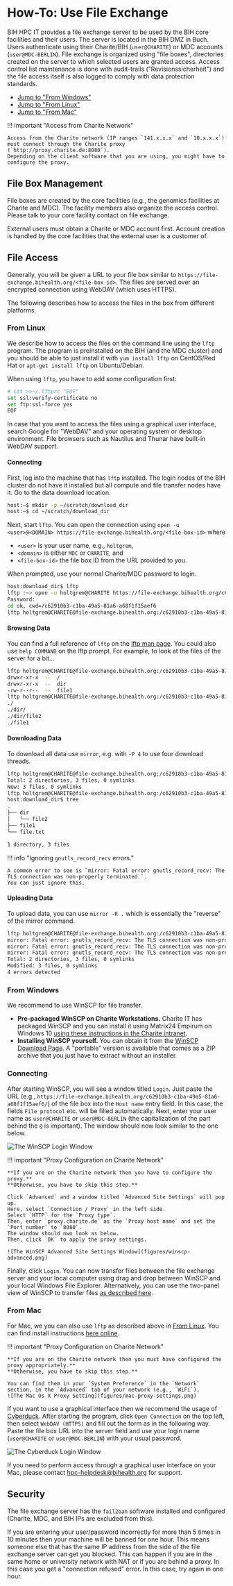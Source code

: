 # How-To: Use File Exchange

BIH HPC IT provides a file exchange server to be used by the BIH core facilities and their users.
The server is located in the BIH DMZ in Buch.
Users authenticate using their Charite/BIH (`user@CHARITE`) or MDC accounts (`user@MDC-BERLIN`).
File exchange is organized using "file boxes", directories created on the server to which selected users are granted access.
Access control list maintenance is done with audit-trails ("Revisionssicherheit") and the file access itself is also logged to comply with data protection standards.

- [Jump to "From Windows"](#from-windows)
- [Jump to "From Linux"](#from-linux)
- [Jump to "From Mac"](#from-mac)

!!! important "Access from Charite Network"

    Access from the Charite network (IP ranges `141.x.x.x` and `10.x.x.x`) must connect through the Charite proxy (`http://proxy.charite.de:8080`).
    Depending on the client software that you are using, you might have to configure the proxy.

## File Box Management

File boxes are created by the core facilities (e.g., the genomics facilities at Charite and MDC).
The facility members also organize the access control.
Please talk to your core facility contact on file exchange.

External users must obtain a Charite or MDC account first.
Account creation is handled by the core facilities that the external user is a customer of.

## File Access

Generally, you will be given a URL to your file box similar to `https://file-exchange.bihealth.org/<file-box-id>`.
The files are served over an encrypted connection using WebDAV (which uses HTTPS).

The following describes how to access the files in the box from different platforms.

### From Linux

We describe how to access the files on the command line using the `lftp` program.
The program is preinstalled on the BIH (and the MDC cluster) and you should be able to just install it with `yum install lftp` on CentOS/Red Hat or `apt-get install lftp` on Ubuntu/Debian.

When using `lftp`, you have to add some configuration first:

```bash
# cat >>~/.lftprc "EOF"
set ssl:verify-certificate no
set ftp:ssl-force yes
EOF
```

In case that you want to access the files using a graphical user interface, search Google for "WebDAV" and your operating system or desktop environment.
File browsers such as Nautilus and Thunar have built-in WebDAV support.

#### Connecting

First, log into the machine that has `lftp` installed.
The login nodes of the BIH cluster do not have it installed but all compute and file transfer nodes have it.
Go to the data download location.

```bash
host:~$ mkdir -p ~/scratch/download_dir
host:~$ cd ~/scratch/download_dir
```

Next, start `lftp`.
You can open the connection using `open -u <user>@<DOMAIN> https://file-exchange.bihealth.org/<file-box-id>` where

- `<user>` is your user name, e.g., `holtgrem`,
- `<domain>` is either `MDC` or `CHARITE`, and
- `<file-box-id>` the file box ID from the URL provided to you.

When prompted, use your normal Charite/MDC password to login.

```bash
host:download_dir$ lftp
lftp :~> open -u holtgrem@CHARITE https://file-exchange.bihealth.org/c62910b3-c1ba-49a5-81a6-a68f1f15aef6
Password:
cd ok, cwd=/c62910b3-c1ba-49a5-81a6-a68f1f15aef6
lftp holtgrem@CHARITE@file-exchange.bihealth.org:/c62910b3-c1ba-49a5-81a6-a68f1f15aef6>
```

#### Browsing Data

You can find a full reference of `lftp` on the [lftp man page](https://lftp.yar.ru/lftp-man.html).
You could also use `help COMMAND` on the lftp prompt.
For example, to look at the files of the server for a bit...

```bash
lftp holtgrem@CHARITE@file-exchange.bihealth.org:/c62910b3-c1ba-49a5-81a6-a68f1f15aef6> ls
drwxr-xr-x  --  /
drwxr-xr-x  --  dir
-rw-r--r--  --  file1
lftp holtgrem@CHARITE@file-exchange.bihealth.org:/c62910b3-c1ba-49a5-81a6-a68f1f15aef6> find
./
./dir/
./dir/file2
./file1
```

#### Downloading Data

To download all data use `mirror`, e.g. with `-P 4` to use four download threads.

```bash
lftp holtgrem@CHARITE@file-exchange.bihealth.org:/c62910b3-c1ba-49a5-81a6-a68f1f15aef6> mirror .
Total: 2 directories, 3 files, 0 symlinks
New: 3 files, 0 symlinks
lftp holtgrem@CHARITE@file-exchange.bihealth.org:/c62910b3-c1ba-49a5-81a6-a68f1f15aef6> exit
host:download_dir$ tree
.
├── dir
│   └── file2
├── file1
└── file.txt

1 directory, 3 files
```


!!! info "Ignoring `gnutls_record_recv` errors."

    A common error to see is `mirror: Fatal error: gnutls_record_recv: The TLS connection was non-properly terminated.`.
    You can just ignore this.

#### Uploading Data

To upload data, you can use `mirror -R .` which is essentially the "reverse" of the mirror command.

```bash
lftp holtgrem@CHARITE@file-exchange.bihealth.org:/c62910b3-c1ba-49a5-81a6-a68f1f15aef6> mirror -R
mirror: Fatal error: gnutls_record_recv: The TLS connection was non-properly terminated.
mirror: Fatal error: gnutls_record_recv: The TLS connection was non-properly terminated.
mirror: Fatal error: gnutls_record_recv: The TLS connection was non-properly terminated.
Total: 2 directories, 3 files, 0 symlinks
Modified: 3 files, 0 symlinks
4 errors detected
```

### From Windows

We recommend to use WinSCP for file transfer.

- **Pre-packaged WinSCP on Charite Workstations.**
  Charite IT has packaged WinSCP and you can install it using Matrix24 Empirum on Windows 10 [using these instructions in the Charite intranet](https://intranet.charite.de/fileadmin/user_upload/portal/service/service_06_geschaeftsbereiche/service_06_14_it/a-software-selbst-installieren.pdf).
- **Installing WinSCP yourself.**
  You can obtain it from the [WinSCP Download Page](https://winscp.net/eng/downloads.php).
  A "portable" version is available that comes as a ZIP archive that you just have to extract without an installer.

### Connecting

After starting WinSCP, you will see a window titled `Login`.
Just paste the URL (e.g., `https://file-exchange.bihealth.org/c62910b3-c1ba-49a5-81a6-a68f1f15aef6/`) of the file box into the `Host name` entry field.
In this case, the fields `File protocol` etc. will be filled automatically.
Next, enter your user name as `user@CHARITE` or `user@MDC-BERLIN` (the capitalization of the part behind the `@` is important).
The window should now look similar to the one below.

![The WinSCP Login Window](figures/winscp-login.png)

!!! important "Proxy Configuration on Charite Network"

    **If you are on the Charite network then you have to configure the proxy.**
    **Otherwise, you have to skip this step.**

    Click `Advanced` and a window titled `Advanced Site Settings` will pop up.
    Here, select `Connection / Proxy` in the left side.
    Select `HTTP` for the `Proxy type`.
    Then, enter `proxy.charite.de` as the `Proxy host name` and set the `Port number` to `8080`.
    The window should nwo look as below.
    Then, click `OK` to apply the proxy settings.

    ![The WinSCP Advanced Site Settings Window](figures/winscp-advanced.png)

Finally, click `Login`.
You can now transfer files between the file exchange server and your local computer using drag and drop between WinSCP and your local Windows File Explorer.
Alternatively, you can use the two-panel view of WinSCP to transfer files [as described here](https://winscp.net/eng/docs/guide_upload).

### From Mac

For Mac, we you can also use `lftp` as described above in [From Linux](#from-linux).
You can find install instructions [here online](http://macappstore.org/lftp/).

!!! important "Proxy Configuration on Charite Network"

    **If you are on the Charite network then you must have configured the proxy appropriately.**
    **Otherwise, you have to skip this step.**

    You can find them in your `System Preference` in the `Network` section, in the `Advanced` tab of your network (e.g., `WiFi`).
    ![The Mac Os X Proxy Setting](figures/mac-proxy-settings.png)

If you want to use a graphical interface then we recommend the usage of [Cyberduck](https://cyberduck.io/).
After starting the program, click `Open Connection` on the top left, then select `WebDAV (HTTPS)` and fill out the form as in the following way.
Paste the file box URL into the server field and use your login name (`user@CHARITE` or `user@MDC-BERLIN`) with your usual password.

![The Cyberduck Login Window](figures/cyberduck-connect.png)

If you need to perform access through a graphical user interface on your Mac, please contact hpc-helpdesk@bihealth.org for support.

## Security

The file exchange server has the `fail2ban` software installed and configured (Charite, MDC, and BIH IPs are excluded from this).

If you are entering your user/password incorrectly for more than 5 times in 10 minutes then your machine will be banned for one hour.
This means someone else that has the same IP address from the side of the file exchange server can get you blocked.
This can happen if you are in the same home or university network with NAT or if you are behind a proxy.
In this case you get a "connection refused" error.
In this case, try again in one hour.


